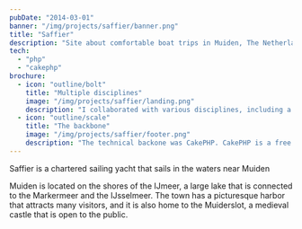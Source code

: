 ```yaml
---
pubDate: "2014-03-01"
banner: "/img/projects/saffier/banner.png"
title: "Saffier"
description: "Site about comfortable boat trips in Muiden, The Netherlands"
tech:
  - "php"
  - "cakephp"
brochure:
  - icon: "outline/bolt"
    title: "Multiple disciplines"
    image: "/img/projects/saffier/landing.png"
    description: "I collaborated with various disciplines, including a designer and a copywriter. My role entailed serving as the intermediary, bridging the gap between design and code, and integrating the content provided by the copywriter into the final product."
  - icon: "outline/scale"
    title: "The backbone"
    image: "/img/projects/saffier/footer.png"
    description: "The technical backone was CakePHP. CakePHP is a free and open-source web application framework written in PHP programming language. It follows the Model-View-Controller (MVC) architectural pattern and provides a set of tools and conventions to help developers build web applications quickly and efficiently."
---
```


Saffier is a chartered sailing yacht that sails in the waters near Muiden

Muiden is located on the shores of the IJmeer, a large lake that is connected to the Markermeer and the IJsselmeer. The town has a picturesque harbor that attracts many visitors, and it is also home to the Muiderslot, a medieval castle that is open to the public.
